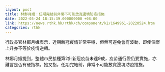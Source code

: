 ```yaml
---
layout: post
title: 林鄭月娥：任期完結前非常不可能放寬邊境防疫措施
date: 2022-05-24 18:15:39.000000000 +08:00
link: https://news.rthk.hk/rthk/ch/component/k2/1649961-20220524.htm
categories: rthk
---
```


行政長官林鄭月娥表示，近期新冠疫情非常平穩，但無可避免會有波動，即使個案上升亦不等於疫情逆轉。

林鄭月娥提到，整體市民接種第2針新冠疫苗未達9成，疫苗通行證仍要實施，亦難言是否有硬指標。她又指，任期完結前，非常不可能放寬邊境防疫措施。
